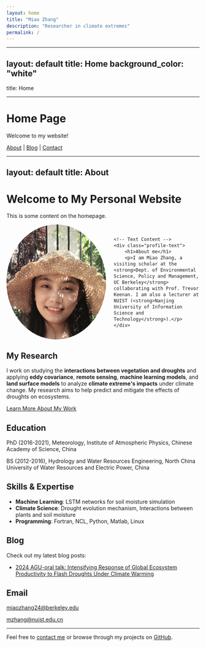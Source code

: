 ```yaml
---
layout: home
title: "Miao Zhang"
description: "Researcher in climate extremes"
permalink: /
---
```

---
layout: default
title: Home
background_color: "white"
---
title: Home

---

# Home Page

Welcome to my website!

[About](about.md) | [Blog](blog.md) | [Contact](contact.md)

---
layout: default
title: About
---
<html>
  <head>
    <style>
      body {
        background-image: url('/assets/images/drought-vegetation.jpg');
        background-size: cover;
        background-position: center;
        background-attachment: fixed;
      }
    </style>
  </head>
  <body>
    <h1>Welcome to My Personal Website</h1>
    <p>This is some content on the homepage.</p>
  </body>
</html>


<div style="display: flex; align-items: center; gap: 20px;">
    <!-- Profile Photo -->
    <img src="/assets/images/Miao.jpg" alt="Miao Zhang" style="border-radius: 50%; width: 260px; height: 300px; object-fit: cover;" />
    
    <!-- Text Content -->
    <div class="profile-text">
        <h1>About me</h1>
        <p>I am Miao Zhang, a visiting scholar at the <strong>Dept. of Environmental Science, Policy and Management, UC Berkeley</strong> collaborating with Prof. Trevor Keenan. I am also a lecturer at NUIST (<strong>Nanjing University of Information Science and Technology</strong>).</p>
    </div>
</div>

## My Research

I work on studying the **interactions between vegetation and droughts** and applying **eddy covariance**, **remote sensing**, **machine learning models**, and **land surface models** to analyze **climate extreme's impacts** under climate change. My research aims to help predict and mitigate the effects of droughts on ecosystems.

[Learn More About My Work](/work/)

## Education

PhD (2016-2021), Meteorology, Institute of Atmospheric Physics, Chinese Academy of Science, China

BS (2012-2016), Hydrology and Water Resources Engineering, North China University of Water Resources and Electric Power, China

## Skills & Expertise
- **Machine Learning**: LSTM networks for soil moisture simulation
- **Climate Science**: Drought evolution mechanism, Interactions between plants and soil moisture
- **Programming**: Fortran, NCL, Python, Matlab, Linux

## Blog

Check out my latest blog posts:

- [2024 AGU-oral talk: Intensifying Response of Global Ecosystem Productivity to Flash Droughts Under Climate Warming](2024-AGU)


## Email

miaozhang24@berkeley.edu

mzhang@nuist.edu.cn

---

Feel free to [contact me](contact) or browse through my projects on [GitHub](https://github.com/miaozhang2025).
